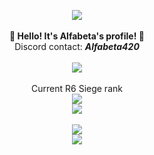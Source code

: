 <p align="center">
    <img src="https://i.imgur.com/DwVIgrh.gif"><br><br>
    <b>🚀 Hello! It's Alfabeta's profile! 🚀</b><br>
    Discord contact: <b><i>Alfabeta420</i></b><br><br>
    <img src="https://i.imgur.com/DwVIgrh.gif"><br><br>
    Current R6 Siege rank<br>
    <img src="http://104.248.18.98:5000/rank.png"><br>
    <img src="https://i.imgur.com/DwVIgrh.gif"><br><br>
    <img src="https://spotify-github-profile.vercel.app/api/view?uid=5uppbwc7vo1qa10u5khnbxy1i&cover_image=true&theme=novatorem&show_offline=true&background_color=121212&interchange=false&bar_color=53b14f&bar_color_cover=false"><br>
    <img src="https://i.imgur.com/DwVIgrh.gif">
</p> 

